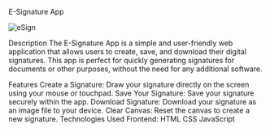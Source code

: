 E-Signature App

![eSign](https://github.com/user-attachments/assets/88f813c5-4bc5-46ee-b575-f84034a4dde0)


Description
The E-Signature App is a simple and user-friendly web application that allows users to create, save, and download their digital signatures. This app is perfect for quickly generating signatures for documents or other purposes, without the need for any additional software.

Features
Create a Signature: Draw your signature directly on the screen using your mouse or touchpad.
Save Your Signature: Save your signature securely within the app.
Download Signature: Download your signature as an image file to your device.
Clear Canvas: Reset the canvas to create a new signature.
Technologies Used
Frontend:
HTML
CSS
JavaScript
